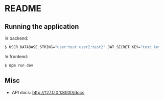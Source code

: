 # README

## Running the application

In backend:
```bash
$ USER_DATABASE_STRING="user:test user2:test2" JWT_SECRET_KEY="test_key" uv run uvicorn backend.main:app --reload
```

In frontend:
```bash
$ npm run dev
```

## Misc

* API docs: http://127.0.0.1:8000/docs